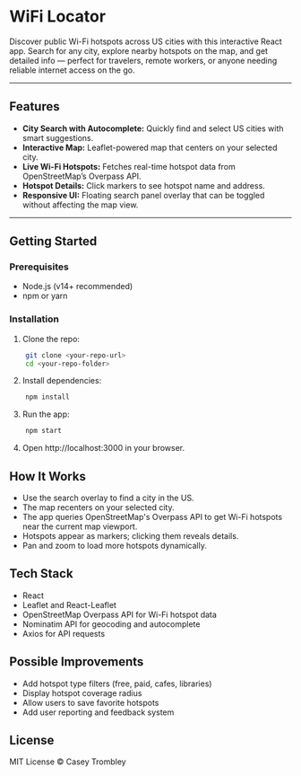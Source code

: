 # WiFi Locator

Discover public Wi-Fi hotspots across US cities with this interactive React app. Search for any city, explore nearby hotspots on the map, and get detailed info — perfect for travelers, remote workers, or anyone needing reliable internet access on the go.

---

## Features

- **City Search with Autocomplete:** Quickly find and select US cities with smart suggestions.
- **Interactive Map:** Leaflet-powered map that centers on your selected city.
- **Live Wi-Fi Hotspots:** Fetches real-time hotspot data from OpenStreetMap’s Overpass API.
- **Hotspot Details:** Click markers to see hotspot name and address.
- **Responsive UI:** Floating search panel overlay that can be toggled without affecting the map view.

---

## Getting Started

### Prerequisites

- Node.js (v14+ recommended)
- npm or yarn

### Installation

1. Clone the repo:

```bash
    git clone <your-repo-url>
    cd <your-repo-folder>
```
2. Install dependencies:
  
```bash
    npm install
``` 

3. Run the app:

```bash
    npm start
``` 

4. Open http://localhost:3000 in your browser.


## How It Works

- Use the search overlay to find a city in the US.
- The map recenters on your selected city.
- The app queries OpenStreetMap's Overpass API to get Wi-Fi hotspots near the current map viewport.
- Hotspots appear as markers; clicking them reveals details.
- Pan and zoom to load more hotspots dynamically.

## Tech Stack

- React
- Leaflet and React-Leaflet
- OpenStreetMap Overpass API for Wi-Fi hotspot data
- Nominatim API for geocoding and autocomplete
- Axios for API requests

## Possible Improvements

- Add hotspot type filters (free, paid, cafes, libraries)
- Display hotspot coverage radius
- Allow users to save favorite hotspots
- Add user reporting and feedback system

## License

MIT License © Casey Trombley